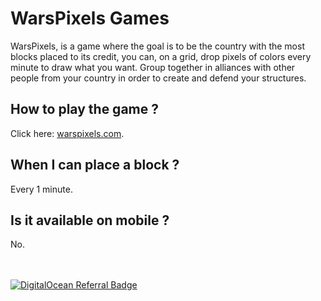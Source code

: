 # WarsPixels Games

WarsPixels, is a game where the goal is to be the country with the most blocks placed to its credit, you can, on a grid, drop pixels of colors every minute to draw what you want. Group together in alliances with other people from your country in order to create and defend your structures.

## How to play the game ?

Click here: [warspixels.com](warspixels.com).

## When I can place a block ?

Every 1 minute.

## Is it available on mobile ?

No.


<br><br>
[![DigitalOcean Referral Badge](https://web-platforms.sfo2.digitaloceanspaces.com/WWW/Badge%203.svg)](https://www.digitalocean.com/?refcode=2510c66357f2&utm_campaign=Referral_Invite&utm_medium=Referral_Program&utm_source=badge)
